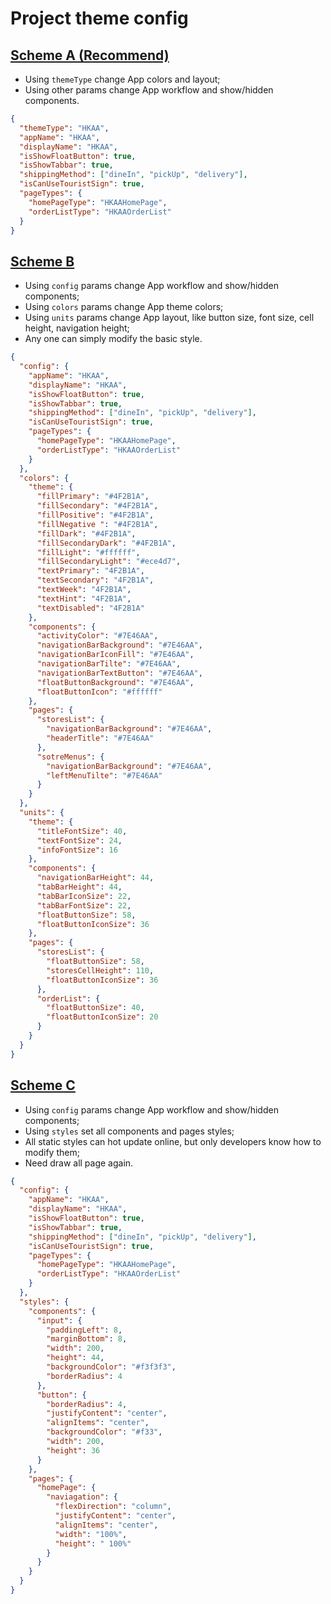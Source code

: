 # Project theme config

## [Scheme A (Recommend)](./src/Scheme-A.json)

- Using `themeType` change App colors and layout;
- Using other params change App workflow and show/hidden components.

```json
{
  "themeType": "HKAA",
  "appName": "HKAA",
  "displayName": "HKAA",
  "isShowFloatButton": true,
  "isShowTabbar": true,
  "shippingMethod": ["dineIn", "pickUp", "delivery"],
  "isCanUseTouristSign": true,
  "pageTypes": {
    "homePageType": "HKAAHomePage",
    "orderListType": "HKAAOrderList"
  }
}
```

## [Scheme B](./src/Scheme-B.json)

- Using `config` params change App workflow and show/hidden components;
- Using `colors` params change App theme colors;
- Using `units` params change App layout, like button size, font size, cell height, navigation height;
- Any one can simply modify the basic style.

```json
{
  "config": {
    "appName": "HKAA",
    "displayName": "HKAA",
    "isShowFloatButton": true,
    "isShowTabbar": true,
    "shippingMethod": ["dineIn", "pickUp", "delivery"],
    "isCanUseTouristSign": true,
    "pageTypes": {
      "homePageType": "HKAAHomePage",
      "orderListType": "HKAAOrderList"
    }
  },
  "colors": {
    "theme": {
      "fillPrimary": "#4F2B1A",
      "fillSecondary": "#4F2B1A",
      "fillPositive": "#4F2B1A",
      "fillNegative ": "#4F2B1A",
      "fillDark": "#4F2B1A",
      "fillSecondaryDark": "#4F2B1A",
      "fillLight": "#ffffff",
      "fillSecondaryLight": "#ece4d7",
      "textPrimary": "4F2B1A",
      "textSecondary": "4F2B1A",
      "textWeek": "4F2B1A",
      "textHint": "4F2B1A",
      "textDisabled": "4F2B1A"
    },
    "components": {
      "activityColor": "#7E46AA",
      "navigationBarBackground": "#7E46AA",
      "navigationBarIconFill": "#7E46AA",
      "navigationBarTilte": "#7E46AA",
      "navigationBarTextButton": "#7E46AA",
      "floatButtonBackground": "#7E46AA",
      "floatButtonIcon": "#ffffff"
    },
    "pages": {
      "storesList": {
        "navigationBarBackground": "#7E46AA",
        "headerTitle": "#7E46AA"
      },
      "sotreMenus": {
        "navigationBarBackground": "#7E46AA",
        "leftMenuTilte": "#7E46AA"
      }
    }
  },
  "units": {
    "theme": {
      "titleFontSize": 40,
      "textFontSize": 24,
      "infoFontSize": 16
    },
    "components": {
      "navigationBarHeight": 44,
      "tabBarHeight": 44,
      "tabBarIconSize": 22,
      "tabBarFontSize": 22,
      "floatButtonSize": 58,
      "floatButtonIconSize": 36
    },
    "pages": {
      "storesList": {
        "floatButtonSize": 58,
        "storesCellHeight": 110,
        "floatButtonIconSize": 36
      },
      "orderList": {
        "floatButtonSize": 40,
        "floatButtonIconSize": 20
      }
    }
  }
}
```

## [Scheme C](./src/Scheme-C.json)

- Using `config` params change App workflow and show/hidden components;
- Using `styles` set all components and pages styles;
- All static styles can hot update online, but only developers know how to modify them;
- Need draw all page again.

```json
{
  "config": {
    "appName": "HKAA",
    "displayName": "HKAA",
    "isShowFloatButton": true,
    "isShowTabbar": true,
    "shippingMethod": ["dineIn", "pickUp", "delivery"],
    "isCanUseTouristSign": true,
    "pageTypes": {
      "homePageType": "HKAAHomePage",
      "orderListType": "HKAAOrderList"
    }
  },
  "styles": {
    "components": {
      "input": {
        "paddingLeft": 8,
        "marginBottom": 8,
        "width": 200,
        "height": 44,
        "backgroundColor": "#f3f3f3",
        "borderRadius": 4
      },
      "button": {
        "borderRadius": 4,
        "justifyContent": "center",
        "alignItems": "center",
        "backgroundColor": "#f33",
        "width": 200,
        "height": 36
      }
    },
    "pages": {
      "homePage": {
        "naviagation": {
          "flexDirection": "column",
          "justifyContent": "center",
          "alignItems": "center",
          "width": "100%",
          "height": " 100%"
        }
      }
    }
  }
}
```
